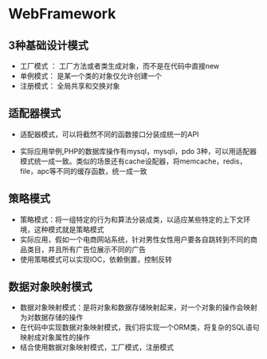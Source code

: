# WebFramework

## 3种基础设计模式

- 工厂模式 ： 工厂方法或者类生成对象，而不是在代码中直接new
- 单例模式： 是某一个类的对象仅允许创建一个
- 注册模式： 全局共享和交换对象

## 适配器模式

- 适配器模式，可以将截然不同的函数接口分装成统一的API

- 实际应用举例,PHP的数据库操作有mysql，mysqli，pdo 3种，可以用适配器模式统一成一致。类似的场景还有cache设配器，将memcache，redis，file，apc等不同的缓存函数，统一成一致     

## 策略模式

- 策略模式：将一组特定的行为和算法分装成类，以适应某些特定的上下文环境，这种模式就是策略模式
- 实际应用，假如一个电商网站系统，针对男性女性用户要各自跳转到不同的商品类目，并且所有广告位展示不同的广告
- 使用策略模式可以实现IOC，依赖倒置，控制反转

## 数据对象映射模式

- 数据对象映射模式：是将对象和数据存储映射起来，对一个对象的操作会映射为对数据存储的操作
- 在代码中实现数据对象映射模式，我们将实现一个ORM类，将复杂的SQL语句映射成对象属性的操作
- 结合使用数据对象映射模式，工厂模式，注册模式